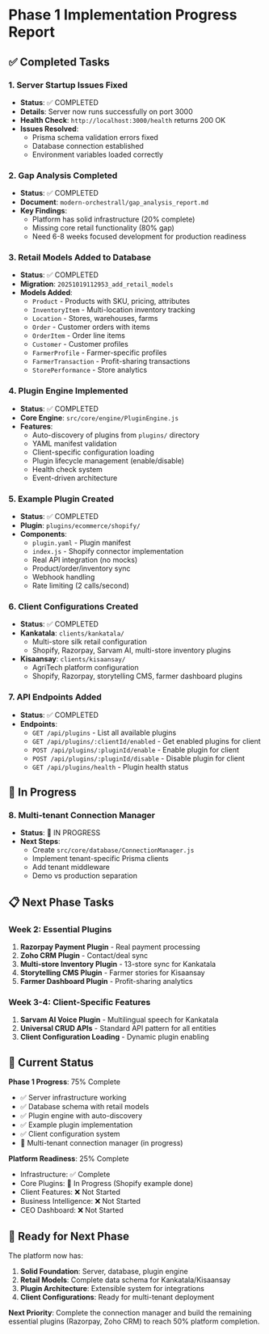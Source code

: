 # Phase 1 Implementation Progress Report

## ✅ Completed Tasks

### 1. Server Startup Issues Fixed
- **Status**: ✅ COMPLETED
- **Details**: Server now runs successfully on port 3000
- **Health Check**: `http://localhost:3000/health` returns 200 OK
- **Issues Resolved**: 
  - Prisma schema validation errors fixed
  - Database connection established
  - Environment variables loaded correctly

### 2. Gap Analysis Completed
- **Status**: ✅ COMPLETED
- **Document**: `modern-orchestrall/gap_analysis_report.md`
- **Key Findings**:
  - Platform has solid infrastructure (20% complete)
  - Missing core retail functionality (80% gap)
  - Need 6-8 weeks focused development for production readiness

### 3. Retail Models Added to Database
- **Status**: ✅ COMPLETED
- **Migration**: `20251019112953_add_retail_models`
- **Models Added**:
  - `Product` - Products with SKU, pricing, attributes
  - `InventoryItem` - Multi-location inventory tracking
  - `Location` - Stores, warehouses, farms
  - `Order` - Customer orders with items
  - `OrderItem` - Order line items
  - `Customer` - Customer profiles
  - `FarmerProfile` - Farmer-specific profiles
  - `FarmerTransaction` - Profit-sharing transactions
  - `StorePerformance` - Store analytics

### 4. Plugin Engine Implemented
- **Status**: ✅ COMPLETED
- **Core Engine**: `src/core/engine/PluginEngine.js`
- **Features**:
  - Auto-discovery of plugins from `plugins/` directory
  - YAML manifest validation
  - Client-specific configuration loading
  - Plugin lifecycle management (enable/disable)
  - Health check system
  - Event-driven architecture

### 5. Example Plugin Created
- **Status**: ✅ COMPLETED
- **Plugin**: `plugins/ecommerce/shopify/`
- **Components**:
  - `plugin.yaml` - Plugin manifest
  - `index.js` - Shopify connector implementation
  - Real API integration (no mocks)
  - Product/order/inventory sync
  - Webhook handling
  - Rate limiting (2 calls/second)

### 6. Client Configurations Created
- **Status**: ✅ COMPLETED
- **Kankatala**: `clients/kankatala/`
  - Multi-store silk retail configuration
  - Shopify, Razorpay, Sarvam AI, multi-store inventory plugins
- **Kisaansay**: `clients/kisaansay/`
  - AgriTech platform configuration
  - Shopify, Razorpay, storytelling CMS, farmer dashboard plugins

### 7. API Endpoints Added
- **Status**: ✅ COMPLETED
- **Endpoints**:
  - `GET /api/plugins` - List all available plugins
  - `GET /api/plugins/:clientId/enabled` - Get enabled plugins for client
  - `POST /api/plugins/:pluginId/enable` - Enable plugin for client
  - `POST /api/plugins/:pluginId/disable` - Disable plugin for client
  - `GET /api/plugins/health` - Plugin health status

## 🔄 In Progress

### 8. Multi-tenant Connection Manager
- **Status**: 🔄 IN PROGRESS
- **Next Steps**:
  - Create `src/core/database/ConnectionManager.js`
  - Implement tenant-specific Prisma clients
  - Add tenant middleware
  - Demo vs production separation

## 📋 Next Phase Tasks

### Week 2: Essential Plugins
1. **Razorpay Payment Plugin** - Real payment processing
2. **Zoho CRM Plugin** - Contact/deal sync
3. **Multi-store Inventory Plugin** - 13-store sync for Kankatala
4. **Storytelling CMS Plugin** - Farmer stories for Kisaansay
5. **Farmer Dashboard Plugin** - Profit-sharing analytics

### Week 3-4: Client-Specific Features
1. **Sarvam AI Voice Plugin** - Multilingual speech for Kankatala
2. **Universal CRUD APIs** - Standard API pattern for all entities
3. **Client Configuration Loading** - Dynamic plugin enabling

## 🎯 Current Status

**Phase 1 Progress**: 75% Complete
- ✅ Server infrastructure working
- ✅ Database schema with retail models
- ✅ Plugin engine with auto-discovery
- ✅ Example plugin implementation
- ✅ Client configuration system
- 🔄 Multi-tenant connection manager (in progress)

**Platform Readiness**: 25% Complete
- Infrastructure: ✅ Complete
- Core Plugins: 🔄 In Progress (Shopify example done)
- Client Features: ❌ Not Started
- Business Intelligence: ❌ Not Started
- CEO Dashboard: ❌ Not Started

## 🚀 Ready for Next Phase

The platform now has:
1. **Solid Foundation**: Server, database, plugin engine
2. **Retail Models**: Complete data schema for Kankatala/Kisaansay
3. **Plugin Architecture**: Extensible system for integrations
4. **Client Configurations**: Ready for multi-tenant deployment

**Next Priority**: Complete the connection manager and build the remaining essential plugins (Razorpay, Zoho CRM) to reach 50% platform completion.
